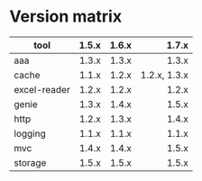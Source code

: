 # Version matrix

| tool         |  1.5.x  |  1.6.x  |  1.7.x         |
| ------------ |  -----: |  -----: |  ------------: |
| aaa          |  1.3.x  |  1.3.x  |         1.3.x  |
| cache        |  1.1.x  |  1.2.x  |  1.2.x, 1.3.x  |
| excel-reader |  1.2.x  |  1.2.x  |         1.2.x  |
| genie        |  1.3.x  |  1.4.x  |         1.5.x  |
| http         |  1.2.x  |  1.3.x  |         1.4.x  |
| logging      |  1.1.x  |  1.1.x  |         1.1.x  |
| mvc          |  1.4.x  |  1.4.x  |         1.5.x  |
| storage      |  1.5.x  |  1.5.x  |         1.5.x  |
